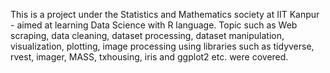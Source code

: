 This is a project under the Statistics and Mathematics society at IIT Kanpur - aimed at learning Data Science with R language. Topic such as Web scraping, data cleaning, dataset processing, dataset manipulation, visualization, plotting, image processing using libraries such as tidyverse, rvest, imager, MASS, txhousing, iris and ggplot2 etc. were covered.

